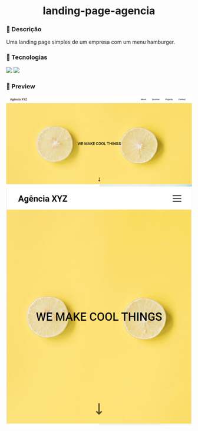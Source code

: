 <div align = "center">

   # landing-page-agencia

</div>

### 📃 Descrição 

<p align= "justify">Uma landing page simples de um empresa com um menu hamburger.<p>

### 🚀 Tecnologias

<div>
    <img src="https://img.shields.io/badge/HTML-0c1014?style=for-the-badge&logo=html5">
    <img src="https://img.shields.io/badge/CSS-0c1014?style=for-the-badge&logo=css3&logoColor=1572B6">
</div>

### 📸 Preview

<img src ="src/images/desktop.png">
<img src ="src/images/mobile.png">


